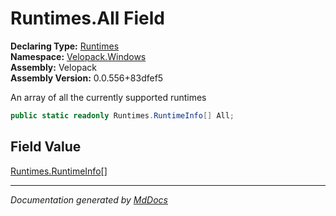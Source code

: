 ﻿<!--  
  <auto-generated>   
    The contents of this file were generated by a tool.  
    Changes to this file may be list if the file is regenerated  
  </auto-generated>   
-->

# Runtimes.All Field

**Declaring Type:** [Runtimes](../index.md)  
**Namespace:** [Velopack.Windows](../../index.md)  
**Assembly:** Velopack  
**Assembly Version:** 0.0.556+83dfef5

 An array of all the currently supported runtimes 

```csharp
public static readonly Runtimes.RuntimeInfo[] All;
```

## Field Value

[Runtimes.RuntimeInfo](../RuntimeInfo/index.md)\[\]

___

*Documentation generated by [MdDocs](https://github.com/ap0llo/mddocs)*
